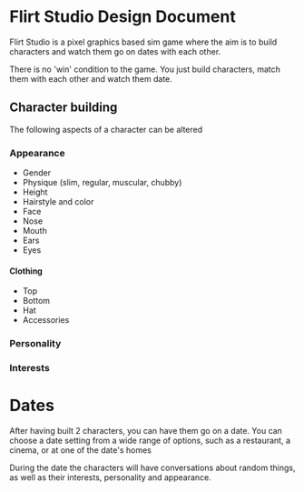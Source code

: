 # Flirt Studio Design Document

Flirt Studio is a pixel graphics based sim game where the aim is to build characters and watch them go on dates with each other.

There is no 'win' condition to the game. You just build characters, match them with each other and watch them date.

## Character building

The following aspects of a character can be altered

### Appearance

* Gender
* Physique (slim, regular, muscular, chubby)
* Height
* Hairstyle and color
* Face
* Nose
* Mouth
* Ears
* Eyes

#### Clothing

* Top
* Bottom
* Hat
* Accessories

### Personality

### Interests

# Dates

After having built 2 characters, you can have them go on a date. You can choose a date setting from a wide range of options, such as a restaurant, a cinema, or at one of the date's homes

During the date the characters will have conversations about random things, as well as their interests, personality and appearance.